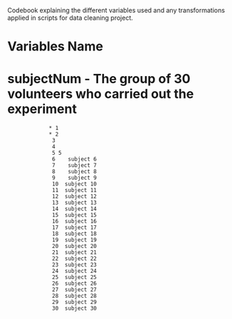 Codebook explaining the different variables used and any transformations applied in scripts for data cleaning project.
# Variables Name 
# subjectNum - The group of 30 volunteers who carried out the experiment
                 * 1  
                 * 2
                  3 
                  4
                  5 5
                  6    subject 6
                  7    subject 7
                  8    subject 8
                  9    subject 9
                  10  subject 10
                  11  subject 11
                  12  subject 12
                  13  subject 13
                  14  subject 14
                  15  subject 15
                  16  subject 16
                  17  subject 17
                  18  subject 18
                  19  subject 19
                  20  subject 20
                  21  subject 21
                  22  subject 22
                  23  subject 23
                  24  subject 24
                  25  subject 25
                  26  subject 26
                  27  subject 27
                  28  subject 28
                  29  subject 29
                  30  subject 30
